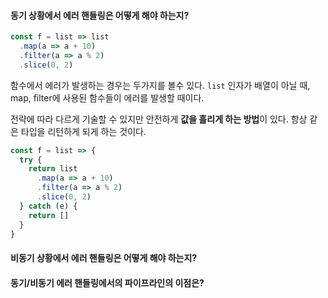 #### 동기 상황에서 에러 핸들링은 어떻게 해야 하는지?
```js
const f = list => list
  .map(a => a + 10)
  .filter(a => a % 2)
  .slice(0, 2)
```
함수에서 에러가 발생하는 경우는 두가지를 볼수 있다.
`list` 인자가 배열이 아닐 때, map, filter에 사용된 함수들이 에러를 발생할 때이다.

전략에 따라 다르게 기술할 수 있지만 안전하게 **값을 흘리게 하는 방법**이 있다. 
항상 같은 타입을 리턴하게 되게 하는 것이다.
```js
const f = list => {
  try {
    return list
      .map(a => a + 10)
      .filter(a => a % 2)
      .slice(0, 2)
  } catch (e) {
    return []
  }
}
```

#### 비동기 상황에서 에러 핸들링은 어떻게 해야 하는지?

#### 동기/비동기 에러 핸들링에서의 파이프라인의 이점은?